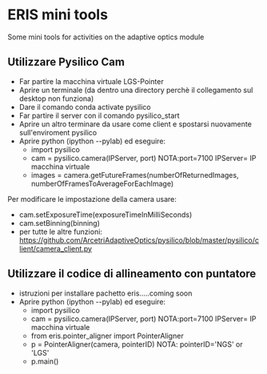# ERIS mini tools
Some mini tools for activities on the adaptive optics module

## Utilizzare Pysilico Cam ##
- Far partire la macchina virtuale LGS-Pointer
- Aprire un terminale (da dentro una directory perchè il collegamento sul desktop non funziona)
- Dare il comando conda activate pysilico
- Far partire il server con il comando pysilico_start
- Aprire un altro terminare da usare come client e spostarsi nuovamente sull'enviroment pysilico
- Aprire python (ipython --pylab) ed eseguire:
  - import pysilico
  - cam = pysilico.camera(IPServer, port)   NOTA:port=7100 IPServer= IP macchina virtuale
  - images = camera.getFutureFrames(numberOfReturnedImages, numberOfFramesToAverageForEachImage)

Per modificare le impostazione della camera usare:
- cam.setExposureTime(exposureTimeInMilliSeconds)
- cam.setBinning(binning)
- per tutte le altre funzioni: https://github.com/ArcetriAdaptiveOptics/pysilico/blob/master/pysilico/client/camera_client.py

## Utilizzare il codice di allineamento con puntatore ##
- istruzioni per installare pachetto eris.....coming soon
- Aprire python (ipython --pylab) ed eseguire:
  - import pysilico
  - cam = pysilico.camera(IPServer, port)   NOTA:port=7100 IPServer= IP macchina virtuale
  - from eris.pointer_aligner import PointerAligner
  - p = PointerAligner(camera, pointerID) NOTA: pointerID='NGS' or 'LGS'
  - p.main()
